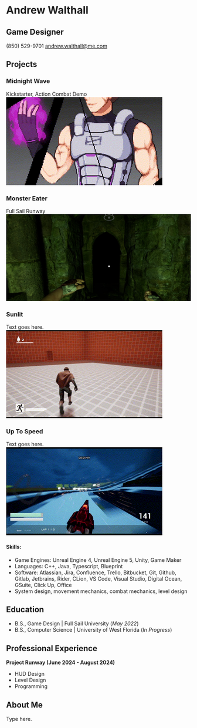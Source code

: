 # Andrew Walthall
## Game Designer
(850) 529-9701 
andrew.walthall@me.com 

## Projects
### Midnight Wave
Kickstarter, Action Combat Demo
![Midnight Wave Demo](docs/assets/images/midnight_wave_demo.gif)

### Monster Eater
Full Sail Runway
![Monster Eater Demo](docs/assets/images/monster_eater_demo.png)

### Sunlit
Text goes here.
![Sunlit Demo](docs/assets/images/sunlit_demo.gif)

### Up To Speed
Text goes here.
![Up To Speed Demo](docs/assets/images/up_to_speed_demo.gif)

#### Skills: 
- Game Engines: Unreal Engine 4, Unreal Engine 5, Unity, Game Maker
- Languages: C++, Java, Typescript, Blueprint
- Software: Atlassian, Jira, Confluence, Trello, Bitbucket, Git, Github, Gitlab, Jetbrains, Rider, CLion, VS Code, Visual Studio, Digital Ocean, GSuite, Click Up, Office
- System design, movement mechanics, combat mechanics, level design 

## Education        		
- B.S., Game Design | Full Sail University (_May 2022_)
- B.S., Computer Science | University of West Florida (_In Progress_)

## Professional Experience
**Project Runway (June 2024 - August 2024)**
- HUD Design
- Level Design
- Programming

## About Me
Type here.
